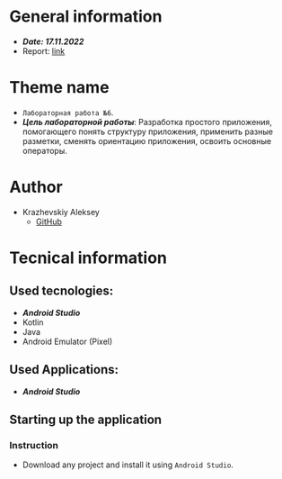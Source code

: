 # General information
  - ***Date: 17.11.2022***
  - Report: [link](https://docs.google.com/document/d/1NQyFqufgpJF96N502uqRk3CndwhEPdb244rFoEsUn_g/edit?usp=sharing)
 
# Theme name

  - `Лабораторная работа №6`.
  - ***Цель лабораторной работы***: Разработка простого приложения, помогающего понять структуру приложения, применить разные разметки, сменять ориентацию приложения, освоить основные операторы.

# Author
  - Krazhevskiy Aleksey
    - [GitHub](https://github.com/alekseykrazhev)<br>
		
# Tecnical information

## Used tecnologies:

  - ***Android Studio***
  - Kotlin
  - Java
  - Android Emulator (Pixel)
	
## Used Applications:

  - ***Android Studio***

## Starting up the application

### Instruction

  - Download any project and install it using `Android Studio`.
	 
